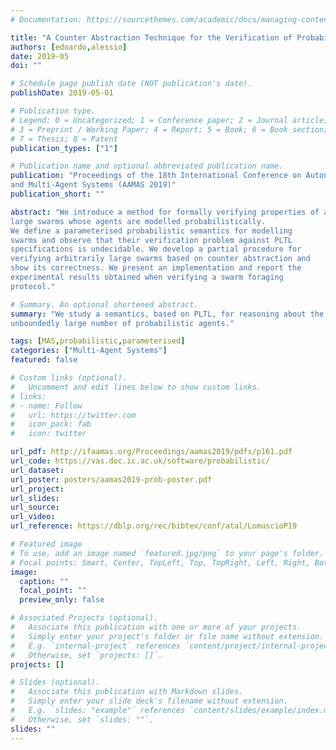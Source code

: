 ```yaml
---
# Documentation: https://sourcethemes.com/academic/docs/managing-content/

title: "A Counter Abstraction Technique for the Verification of Probabilistic Swarm Systems "
authors: [edoardo,alessio]
date: 2019-05
doi: ""

# Schedule page publish date (NOT publication's date).
publishDate: 2019-05-01

# Publication type.
# Legend: 0 = Uncategorized; 1 = Conference paper; 2 = Journal article;
# 3 = Preprint / Working Paper; 4 = Report; 5 = Book; 6 = Book section;
# 7 = Thesis; 8 = Patent
publication_types: ["1"]

# Publication name and optional abbreviated publication name.
publication: "Proceedings of the 18th International Conference on Autonomous Agents
and Multi-Agent Systems (AAMAS 2019)"
publication_short: ""

abstract: "We introduce a method for formally verifying properties of arbitrarily
large swarms whose agents are modelled probabilistically.
We define a parameterised probabilistic semantics for modelling
swarms and observe that their verification problem against PLTL
specifications is undecidable. We develop a partial procedure for
verifying arbitrarily large swarms based on counter abstraction and
show its correctness. We present an implementation and report the
experimental results obtained when verifying a swarm foraging
protocol."

# Summary. An optional shortened abstract.
summary: "We study a semantics, based on PLTL, for reasoning about the behaviour of an
unboundedly large number of probabilistic agents."

tags: [MAS,probabilistic,parameterised]
categories: ["Multi-Agent Systems"]
featured: false

# Custom links (optional).
#   Uncomment and edit lines below to show custom links.
# links:
# - name: Follow
#   url: https://twitter.com
#   icon_pack: fab
#   icon: twitter

url_pdf: http://ifaamas.org/Proceedings/aamas2019/pdfs/p161.pdf
url_code: https://vas.doc.ic.ac.uk/software/probabilistic/
url_dataset:
url_poster: posters/aamas2019-prob-poster.pdf
url_project:
url_slides: 
url_source:
url_video:
url_reference: https://dblp.org/rec/bibtex/conf/atal/LomuscioP19

# Featured image
# To use, add an image named `featured.jpg/png` to your page's folder. 
# Focal points: Smart, Center, TopLeft, Top, TopRight, Left, Right, BottomLeft, Bottom, BottomRight.
image:
  caption: ""
  focal_point: ""
  preview_only: false

# Associated Projects (optional).
#   Associate this publication with one or more of your projects.
#   Simply enter your project's folder or file name without extension.
#   E.g. `internal-project` references `content/project/internal-project/index.md`.
#   Otherwise, set `projects: []`.
projects: []

# Slides (optional).
#   Associate this publication with Markdown slides.
#   Simply enter your slide deck's filename without extension.
#   E.g. `slides: "example"` references `content/slides/example/index.md`.
#   Otherwise, set `slides: ""`.
slides: ""
---
```

